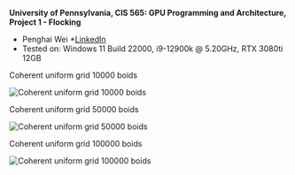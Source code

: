 **University of Pennsylvania, CIS 565: GPU Programming and Architecture,
Project 1 - Flocking**

* Penghai Wei
  *[LinkedIn](www.linkedin.com/in/penghai-wei)
* Tested on: Windows 11 Build 22000, i9-12900k @ 5.20GHz, RTX 3080ti 12GB


Coherent uniform grid 10000 boids

![Coherent uniform grid 10000 boids](images/10000.gif)

Coherent uniform grid 50000 boids

![Coherent uniform grid 50000 boids](images/50000.gif)

Coherent uniform grid 100000 boids

![Coherent uniform grid 100000 boids](images/100000.gif)